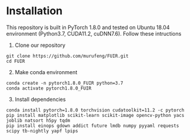 # Installation

This repository is built in PyTorch 1.8.0 and tested on Ubuntu 18.04 environment (Python3.7, CUDA11.2, cuDNN7.6).
Follow these intructions

1. Clone our repository
```
git clone https://github.com/murufeng/FUIR.git
cd FUIR
```

2. Make conda environment
```
conda create -n pytorch1.8.0_FUIR python=3.7
conda activate pytorch1.8.0_FUIR
```

3. Install dependencies
```
conda install pytorch=1.8.0 torchvision cudatoolkit=11.2 -c pytorch
pip install matplotlib scikit-learn scikit-image opencv-python yacs joblib natsort h5py tqdm
pip install einops gdown addict future lmdb numpy pyyaml requests scipy tb-nightly yapf lpips
```
